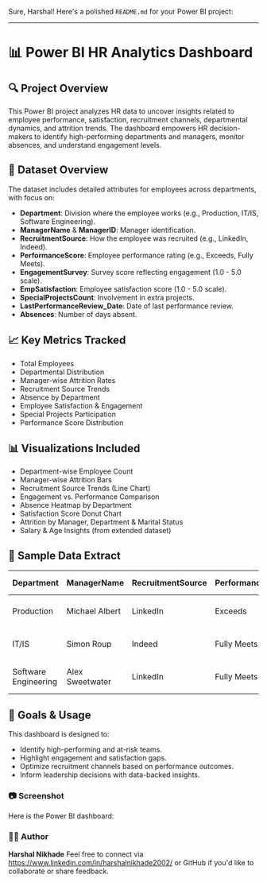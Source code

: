 Sure, Harshal! Here's a polished `README.md` for your Power BI project:

---

# 📊 Power BI HR Analytics Dashboard

## 🔍 Project Overview
This Power BI project analyzes HR data to uncover insights related to employee performance, satisfaction, recruitment channels, departmental dynamics, and attrition trends. The dashboard empowers HR decision-makers to identify high-performing departments and managers, monitor absences, and understand engagement levels.

## 📁 Dataset Overview
The dataset includes detailed attributes for employees across departments, with focus on:

- **Department**: Division where the employee works (e.g., Production, IT/IS, Software Engineering).
- **ManagerName** & **ManagerID**: Manager identification.
- **RecruitmentSource**: How the employee was recruited (e.g., LinkedIn, Indeed).
- **PerformanceScore**: Employee performance rating (e.g., Exceeds, Fully Meets).
- **EngagementSurvey**: Survey score reflecting engagement (1.0 - 5.0 scale).
- **EmpSatisfaction**: Employee satisfaction score (1.0 - 5.0 scale).
- **SpecialProjectsCount**: Involvement in extra projects.
- **LastPerformanceReview_Date**: Date of last performance review.
- **Absences**: Number of days absent.

## 📈 Key Metrics Tracked
- Total Employees
- Departmental Distribution
- Manager-wise Attrition Rates
- Recruitment Source Trends
- Absence by Department
- Employee Satisfaction & Engagement
- Special Projects Participation
- Performance Score Distribution

## 📊 Visualizations Included
- Department-wise Employee Count
- Manager-wise Attrition Bars
- Recruitment Source Trends (Line Chart)
- Engagement vs. Performance Comparison
- Absence Heatmap by Department
- Satisfaction Score Donut Chart
- Attrition by Manager, Department & Marital Status
- Salary & Age Insights (from extended dataset)

## 📎 Sample Data Extract

| Department           | ManagerName     | RecruitmentSource     | PerformanceScore | EngagementSurvey | EmpSatisfaction | SpecialProjects | Review Date | Absences |
|----------------------|-----------------|------------------------|------------------|------------------|-----------------|------------------|--------------|----------|
| Production           | Michael Albert  | LinkedIn               | Exceeds          | 4.6              | 5               | 0                | 17-01-2019   | 1        |
| IT/IS                | Simon Roup      | Indeed                 | Fully Meets      | 4.96             | 3               | 6                | 24-02-2016   | 17       |
| Software Engineering | Alex Sweetwater | LinkedIn               | Fully Meets      | 3.04             | 3               | 4                | 01-02-2019   | 19       |

## 🚀 Goals & Usage
This dashboard is designed to:
- Identify high-performing and at-risk teams.
- Highlight engagement and satisfaction gaps.
- Optimize recruitment channels based on performance outcomes.
- Inform leadership decisions with data-backed insights.
### 📷 Screenshot

Here is the Power BI dashboard:




### 🙋‍♂️ Author

**Harshal Nikhade**
Feel free to connect via https://www.linkedin.com/in/harshalnikhade2002/ or GitHub if you'd like to collaborate or share feedback.

